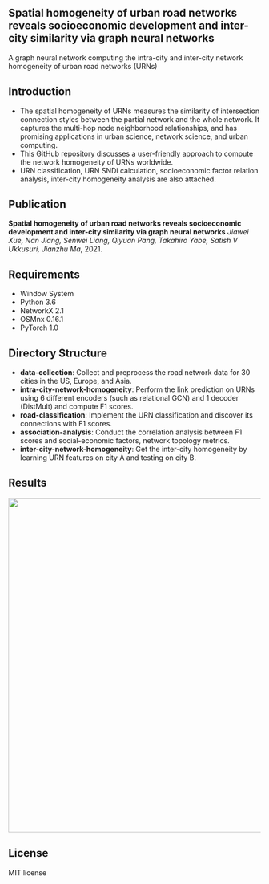 ## Spatial homogeneity of urban road networks reveals socioeconomic development and inter-city similarity via graph neural networks

A graph neural network computing the intra-city and inter-city network homogeneity of urban road networks (URNs) 

## Introduction

* The spatial homogeneity of URNs measures the similarity of intersection connection styles between the partial network and the whole network. 
It captures the multi-hop node neighborhood relationships, and has promising applications in urban science, network science, and urban computing.
* This GitHub repository discusses a user-friendly approach to compute the network homogeneity of URNs worldwide. 
* URN classification, URN SNDi calculation, socioeconomic factor relation analysis, inter-city homogeneity analysis are also attached.  

## Publication

**Spatial homogeneity of urban road networks reveals socioeconomic development and inter-city similarity via graph neural networks**
*Jiawei Xue, Nan Jiang, Senwei Liang, Qiyuan Pang, Takahiro Yabe, Satish V Ukkusuri, Jianzhu Ma*, 2021. 

## Requirements
* Window System
* Python 3.6
* NetworkX 2.1 
* OSMnx 0.16.1
* PyTorch 1.0 

## Directory Structure

* **data-collection**: Collect and preprocess the road network data for 30 cities in the US, Europe, and Asia. 
* **intra-city-network-homogeneity**: Perform the link prediction on URNs using 6 different encoders (such as relational GCN) and 1 decoder (DistMult) and compute F1 scores.
* **road-classification**: Implement the URN classification and discover its connections with F1 scores.
* **association-analysis**: Conduct the correlation analysis between F1 scores and social-economic factors, network topology metrics.
* **inter-city-network-homogeneity**: Get the inter-city homogeneity by learning URN features on city A and testing on city B.

## Results

<p align="center">
  <img src="https://github.com/jiang719/road-network-predictability/blob/master/main-figure/001.png" width="666">
</p>

## License
MIT license


